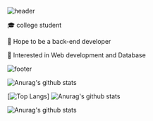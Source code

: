 ![header](https://capsule-render.vercel.app/api?type=wave&color=auto&height=300&section=header&text=Hello%20everyone&fontSize=60)



🎓 college student

🌱 Hope to be a back-end developer

🌴 Interested in Web development and Database




![footer](https://capsule-render.vercel.app/api?type=wave&color=gradient&height=150&section=footer)

![Anurag's github stats](https://github-readme-stats.vercel.app/api?username=subinmun1997&hide=contribs,prs)

[![Top Langs](https://github-readme-stats.vercel.app/api/top-langs/?username=subinmun1997&layout=compact)]
![Anurag's github stats](https://github-readme-stats.vercel.app/api?username=subinmun1997&show_icons=true)

![Anurag's github stats](https://github-readme-stats.vercel.app/api?username=subinmun1997&show_icons=true&theme=radical)
